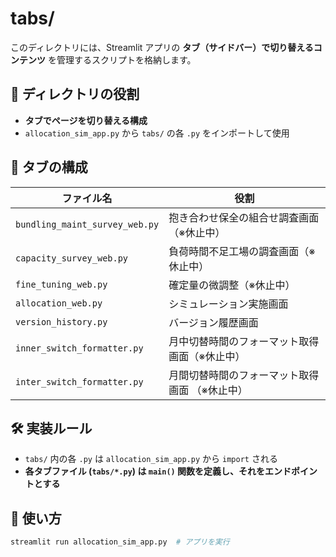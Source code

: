 # tabs/
このディレクトリには、Streamlit アプリの **タブ（サイドバー）で切り替えるコンテンツ** を管理するスクリプトを格納します。

## 📌 ディレクトリの役割
- **タブでページを切り替える構成**
- `allocation_sim_app.py` から `tabs/` の各 `.py` をインポートして使用


## 📁 タブの構成
| ファイル名 | 役割 |
|------------|-----------------------------|
| `bundling_maint_survey_web.py` | 抱き合わせ保全の組合せ調査画面（※休止中）|
| `capacity_survey_web.py` | 負荷時間不足工場の調査画面（※休止中） |
| `fine_tuning_web.py` | 確定量の微調整（※休止中） |
| `allocation_web.py` | シミュレーション実施画面 |
| `version_history.py` | バージョン履歴画面 |
| `inner_switch_formatter.py` | 月中切替時間のフォーマット取得画面（※休止中） |
| `inter_switch_formatter.py` | 月間切替時間のフォーマット取得画面 （※休止中）|




## 🛠️ 実装ルール
- `tabs/` 内の各 `.py` は `allocation_sim_app.py` から `import` される
- **各タブファイル (`tabs/*.py`) は `main()` 関数を定義し、それをエンドポイントとする**

## 🚀 使い方
```bash
streamlit run allocation_sim_app.py  # アプリを実行